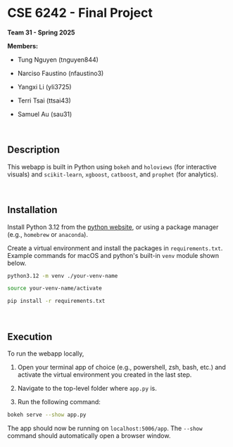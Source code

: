 # CSE 6242 - Final Project
__Team 31 - Spring 2025__

__Members:__
* Tung Nguyen (tnguyen844)

* Narciso Faustino (nfaustino3)

* Yangxi Li (yli3725)

* Terri Tsai (ttsai43)

* Samuel Au (sau31)

<br>

## Description
This webapp is built in Python using `bokeh` and `holoviews` (for interactive visuals) and `scikit-learn`, `xgboost`, `catboost`, and `prophet` (for analytics).

<br>

## Installation

Install Python 3.12 from the [python website](https://www.python.org/downloads/release/python-3120/), or using a package manager (e.g., `homebrew` or `anaconda`). 

Create a virtual environment and install the packages in `requirements.txt`. Example commands for macOS and python's built-in `venv` module shown below.

```bash
python3.12 -m venv ./your-venv-name

source your-venv-name/activate

pip install -r requirements.txt
```

<br>

## Execution

To run the webapp locally, 

1. Open your terminal app of choice (e.g., powershell, zsh, bash, etc.) and activate the virtual environment you created in the last step.

2. Navigate to the top-level folder where `app.py` is. 

3. Run the following command:

```bash
bokeh serve --show app.py
```

The app should now be running on `localhost:5006/app`. The `--show` command should automatically open a browser window.